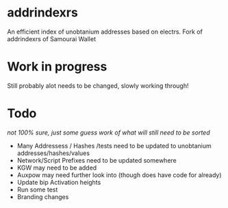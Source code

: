 # addrindexrs
An efficient index of unobtanium addresses based on electrs. Fork of addrindexrs of Samourai Wallet

# Work in progress
Still probably alot needs to be changed, slowly working through!

# Todo
_not 100% sure, just some guess work of what will still need to be sorted_
- Many Addressess / Hashes /tests need to be updated to unobtanium addresses/hashes/values
- Network/Script Prefixes need to be updated somewhere
- KGW may need to be added
- Auxpow may need further look into (though does have code for already)
- Update bip Activation heights
- Run some test
- Branding changes
